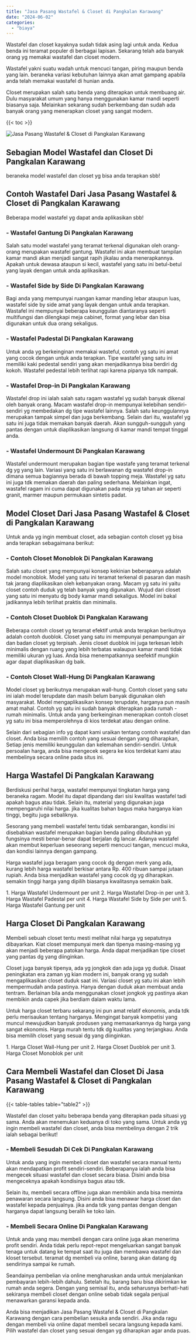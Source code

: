 ```yaml
---
title: "Jasa Pasang Wastafel & Closet di Pangkalan Karawang"
date: "2024-06-02"
categories: 
  - "biaya"
---
```


Wastafel dan closet kayaknya sudah tidak asing lagi untuk anda. Kedua benda ini teramat populer di berbagai lapisan. Sekarang telah ada banyak orang yg memakai wastafel dan closet modern.

Wastafel yakni suatu wadah untuk mencuci tangan, piring maupun benda yang lain. beraneka variasi kebutuhan lainnya akan amat gampang apabila anda telah memakai wastafel di hunian anda.

Closet merupakan salah satu benda yang diterapkan untuk membuang air. Dulu masyarakat umum yang hanya menggunakan kamar mandi seperti biasanya saja. Melainkan sekarang sudah berkembang dan sudah ada banyak orang yang menerapkan closet yang sangat modern.

{{< toc >}}

![Jasa Pasang Wastafel & Closet di Pangkalan Karawang](/images/wastafel-closet-murah02.png)

## Sebagian Model Wastafel dan Closet Di Pangkalan Karawang

beraneka model wastafel dan closet yg bisa anda terapkan sbb!

## Contoh Wastafel Dari Jasa Pasang Wastafel & Closet di Pangkalan Karawang

Beberapa model wastafel yg dapat anda aplikasikan sbb!

### \- Wastafel Gantung Di Pangkalan Karawang

Salah satu model wastafel yang teramat terkenal digunakan oleh orang-orang merupakan wastafel gantung. Wastafel ini akan membuat tampilan kamar mandi akan menjadi sangat rapih jikalau anda menerapkannya. Apakah untuk dewasa ataupun si kecil, wastafel yang satu ini betul-betul yang layak dengan untuk anda aplikasikan.

### \- Wastafel Side by Side Di Pangkalan Karawang

Bagi anda yang mempunyai ruangan kamar manding lebar ataupun luas, wastafel side by side amat yang layak dengan untuk anda terapkan. Wastafel ini mempunyai beberapa keunggulan diantaranya seperti multifungsi dan dilengkapi meja cabinet, format yang lebar dan bisa digunakan untuk dua orang sekaligus.

### \- Wastafel Padestal Di Pangkalan Karawang

Untuk anda yg berkeinginan memakai wasteful, contoh yg satu ini amat yang cocok dengan untuk anda terapkan. Tipe wastafel yang satu ini memiliki kaki pedestal sendiri yang akan menjadikannya bisa berdiri dg kokoh. Wastafel pedestal lebih terlihat rapi karena pipanya tdk nampak.

### \- Wastafel Drop-in Di Pangkalan Karawang

Wastafel drop ini ialah salah satu ragam wastafel yg sudah banyak dikenal oleh banyak orang. Macam wastafel drop-in mempunyai kelebihan sendiri-sendiri yg membedakan dg tipe wastafel lainnya. Salah satu keunggulannya merupakan tampak simpel dan juga berkembang. Selain dari itu, wastafel yg satu ini juga tidak memakan banyak daerah. Akan sungguh-sungguh yang pantas dengan untuk diaplikasikan langsung di kamar mandi tempat tinggal anda.

### \- Wastafel Undermount Di Pangkalan Karawang

Wastafel undermount merupakan bagian tipe wastafe yang teramat terkenal dg yg yang lain. Variasi yang satu ini berlawanan dg wastafel drop-in dimana semua bagiannya berada di bawah topping meja. Wastafel yg satu ini juga tdk memakan daerah dan paling sederhana. Melainkan ingat, wastafel ragam ini cuma dapat digunakan pada meja yg tahan air seperti granit, marmer maupun permukaan sintetis padat.

## Model Closet Dari Jasa Pasang Wastafel & Closet di Pangkalan Karawang

Untuk anda yg ingin membuat closet, ada sebagian contoh closet yg bisa anda terapkan sebagaimana berikut:

### \- Contoh Closet Monoblok Di Pangkalan Karawang

Salah satu closet yang mempunyai konsep kekinian beberapanya adalah model monoblok. Model yang satu ini teramat terkenal di pasaran dan masih tak jarang diaplikasikan oleh kebanyakan orang. Macam yg satu ini yaitu closet contoh duduk yg telah banyak yang digunakan. Wujud dari closet yang satu ini menyatu dg body kamar mandi sekaligus. Model ini bakal jadikannya lebih terlihat praktis dan minimalis.

### \- Contoh Closet Duoblok Di Pangkalan Karawang

Beberapa contoh closet yg teramat efektif untuk anda terapkan berikutnya adalah contoh duoblok. Closet yang satu ini mempunyai penampungan air dan badan closet yg terpisah. Jenis closet duoblok ini juga terkesan lebih minimalis dengan ruang yang lebih terbatas walaupun kamar mandi tidak memiliki ukuran yg luas. Anda bisa menempatkannya seefektif mungkin agar dapat diaplikasikan dg baik.

### \- Contoh Closet Wall-Hung Di Pangkalan Karawang

Model closet yg berikutnya merupakan wall-hung. Contoh closet yang satu ini ialah model terupdate dan masih belum banyak digunakan oleh masyarakat. Model mengaplikasikan konsep terupdate, harganya pun masih amat mahal. Contoh yg satu ini sudah banyak diterapkan pada rumah - rumah minimalis. Untuk anda yang berkeinginan menerapkan contoh closet yg satu ini bisa memperolehnya di kios terdekat atau dengan online.

Selain dari sebagian info yg dapat kami uraikan tentang contoh wastafel dan closet. Anda bisa memilih contoh yang sesuai dengan yang diharapkan, Setiap jenis memiliki keunggulan dan kelemahan sendiri-sendiri. Untuk persoalan harga, anda bisa mengecek segera ke kios terdekat kami atau membelinya secara online pada situs ini.

## Harga Wastafel Di Pangkalan Karawang

Berdiskusi perihal harga, wastafel mempunyai tingkatan harga yang beraneka ragam. Model itu dapat dipandang dari sisi kwalitas wastafel tadi apakah bagus atau tidak. Selain itu, material yang digunakan juga mempengaruhi nilai harga. jika kualitas bahan bagus maka harganya kian tinggi, begitu juga sebaliknya.

Sesorang yang membeli wastafel tentu tidak sembarangan, kondisi ini disebabkan wastafel merupakan bagian benda paling dibutuhkan yg fungsinya mesti benar-benar dapat berjalan dg lancar. Adanya wastafel akan membut keperluan seseorang seperti mencuci tangan, mencuci muka, dan kondisi lainnya dengan gampang.

Harga wastafel juga beragam yang cocok dg dengan merk yang ada, kurang lebih harga wastafel berkisar antara Rp. 400 ribuan sampai jutaan rupiah. Anda bisa menjadikan wastafel yang cocok dg yg diharapkan. semakin tinggi harga yang dipilih biasanya kwalitasnya semakin baik.

1\. Harga Wastafel Undermount per unit 2. Harga Wastafel Drop-in per unit 3. Harga Wastafel Padestal per unit 4. Harga Wastafel Side by Side per unit 5. Harga Wastafel Gantung per unit

## Harga Closet Di Pangkalan Karawang

Membeli sebuah closet tentu mesti melihat nilai harga yg sepatutnya dibayarkan. Kiat closet mempunyai merk dan tipenya masing-masing yg akan menjadi beberapa patokan harga. Anda dapat menjadikan tipe closet yang pantas dg yang diinginkan.

Closet juga banyak tipenya, ada yg jongkok dan ada juga yg duduk. Disaat peningkatan era zaman yg kian modern ini, banyak orang yg sudah mengaplikasikan closet duduk saat ini. Variasi closet yg satu ini akan lebih mempermudah anda pastinya. Hanya dengan duduk akan membuat anda tentram. Berlainan bila anda menggunakan closet jongkok yg pastinya akan membikin anda capek jika berdiam dalam waktu lama.

Untuk harga closet terbaru sekarang ini pun amat relatif ekonomis, anda tdk perlu merisaukan tentang harganya. Mengingat banyak kompetisi yang muncul mewujudkan banyak produsen yang memasarkannya dg harga yang sangat ekonomis. Harga murah tentu tdk dg kualitas yang terjangkau. Anda bisa memilih closet yang sesuai dg yang diinginkan.

1\. Harga Closet Wall-Hung per unit 2. Harga Closet Duoblok per unit 3. Harga Closet Monoblok per unit

## Cara Membeli Wastafel dan Closet Di Jasa Pasang Wastafel & Closet di Pangkalan Karawang

{{< table-tables table="table2" >}}

Wastafel dan closet yaitu beberapa benda yang diterapkan pada situasi yg sama. Anda akan menemukan keduanya di toko yang sama. Untuk anda yg ingin membeli wastafel dan closet, anda bisa membelinya dengan 2 trik ialah sebagai berikut!

### \- Membeli Sesudah Di Cek Di Pangkalan Karawang

Untuk anda yang ingin membeli closet dan wastafel secara manual tentu akan mendapatkan profit sendiri-sendiri. Beberapanya ialah anda bisa mengecek situasi wastafel dan closet secara biasa. Disini anda bisa mengeceknya apakah kondisinya bagus atau tdk.

Selain itu, membeli secara offline juga akan membikin anda bisa meminta penawaran secara langsung. Disini anda bisa menawar harga closet dan wastafel kepada penjualnya. jika anda tdk yang pantas dengan dengan harganya dapat langsung beralih ke toko lain.

### \- Membeli Secara Online Di Pangkalan Karawang

Untuk anda yang mau membeli dengan cara online juga akan menerima profit sendiri. Anda tidak perlu repot-repot mengeluarkan sangat banyak tenaga untuk datang ke tempat saat itu juga dan membawa wastafel dan kloset tersebut. teramat dg membeli via online, barang akan datang dg sendirinya sampai ke rumah.

Seandainya pembelian via online mengharuskan anda untuk menjalankan pembayaran lebih-lebih dahulu. Setelah itu, barang baru bisa dikirimkan ke rumah anda segera. Dengan yang semisal itu, anda seharusnya berhati-hati sekiranya membeli closet dengan online sebab tidak segala penjual menawarkan garansi kepada anda.

Anda bisa menjadikan Jasa Pasang Wastafel & Closet di Pangkalan Karawang dengan cara pembelian sesuka anda sendiri. Jika anda ragu dengan membeli via online dapat membeli secara langsung kepada kami. Pilih wastafel dan closet yang sesuai dengan yg diharapkan agar anda puas.
